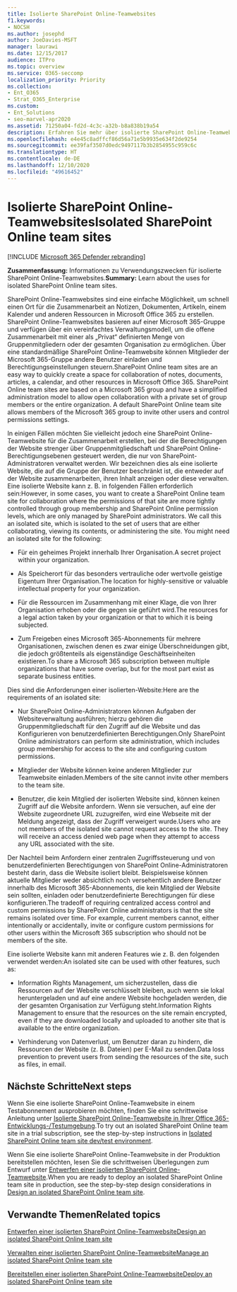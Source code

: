 ```yaml
---
title: Isolierte SharePoint Online-Teamwebsites
f1.keywords:
- NOCSH
ms.author: josephd
author: JoeDavies-MSFT
manager: laurawi
ms.date: 12/15/2017
audience: ITPro
ms.topic: overview
ms.service: O365-seccomp
localization_priority: Priority
ms.collection:
- Ent_O365
- Strat_O365_Enterprise
ms.custom:
- Ent_Solutions
- seo-marvel-apr2020
ms.assetid: 71250a04-fd2d-4c3c-a32b-b8a838b19a54
description: Erfahren Sie mehr über isolierte SharePoint Online-Teamwebsites, einschließlich der Anwendungen, Anforderungen und Funktionen, mit denen sie verwendet werden können.
ms.openlocfilehash: e4e45c8adffcf86d56a71e5b9935e634f2de9254
ms.sourcegitcommit: ee39faf3507d0edc9497117b3b2854955c959c6c
ms.translationtype: HT
ms.contentlocale: de-DE
ms.lasthandoff: 12/10/2020
ms.locfileid: "49616452"
---
```

# <a name="isolated-sharepoint-online-team-sites"></a><span data-ttu-id="81075-103">Isolierte SharePoint Online-Teamwebsites</span><span class="sxs-lookup"><span data-stu-id="81075-103">Isolated SharePoint Online team sites</span></span>

[!INCLUDE [Microsoft 365 Defender rebranding](../includes/microsoft-defender-for-office.md)]


 <span data-ttu-id="81075-104">**Zusammenfassung:** Informationen zu Verwendungszwecken für isolierte SharePoint Online-Teamwebsites.</span><span class="sxs-lookup"><span data-stu-id="81075-104">**Summary:** Learn about the uses for isolated SharePoint Online team sites.</span></span>

<span data-ttu-id="81075-p101">SharePoint Online-Teamwebsites sind eine einfache Möglichkeit, um schnell einen Ort für die Zusammenarbeit an Notizen, Dokumenten, Artikeln, einem Kalender und anderen Ressourcen in Microsoft Office 365 zu erstellen. SharePoint Online-Teamwebsites basieren auf einer Microsoft 365-Gruppe und verfügen über ein vereinfachtes Verwaltungsmodell, um die offene Zusammenarbeit mit einer als „Privat“ definierten Menge von Gruppenmitgliedern oder der gesamten Organisation zu ermöglichen. Über eine standardmäßige SharePoint Online-Teamwebsite können Mitglieder der Microsoft 365-Gruppe andere Benutzer einladen und Berechtigungseinstellungen steuern.</span><span class="sxs-lookup"><span data-stu-id="81075-p101">SharePoint Online team sites are an easy way to quickly create a space for collaboration of notes, documents, articles, a calendar, and other resources in Microsoft Office 365. SharePoint Online team sites are based on a Microsoft 365 group and have a simplified administration model to allow open collaboration with a private set of group members or the entire organization. A default SharePoint Online team site allows members of the Microsoft 365 group to invite other users and control permissions settings.</span></span>

<span data-ttu-id="81075-p102">In einigen Fällen möchten Sie vielleicht jedoch eine SharePoint Online-Teamwebsite für die Zusammenarbeit erstellen, bei der die Berechtigungen der Website strenger über Gruppenmitgliedschaft und SharePoint Online-Berechtigungsebenen gesteuert werden, die nur von SharePoint-Administratoren verwaltet werden. Wir bezeichnen dies als eine isolierte Website, die auf die Gruppe der Benutzer beschränkt ist, die entweder auf der Website zusammenarbeiten, ihren Inhalt anzeigen oder diese verwalten. Eine isolierte Website kann z. B. in folgenden Fällen erforderlich sein:</span><span class="sxs-lookup"><span data-stu-id="81075-p102">However, in some cases, you want to create a SharePoint Online team site for collaboration where the permissions of that site are more tightly controlled through group membership and SharePoint Online permission levels, which are only managed by SharePoint administrators. We call this an isolated site, which is isolated to the set of users that are either collaborating, viewing its contents, or administering the site. You might need an isolated site for the following:</span></span>

- <span data-ttu-id="81075-111">Für ein geheimes Projekt innerhalb Ihrer Organisation.</span><span class="sxs-lookup"><span data-stu-id="81075-111">A secret project within your organization.</span></span>

- <span data-ttu-id="81075-112">Als Speicherort für das besonders vertrauliche oder wertvolle geistige Eigentum Ihrer Organisation.</span><span class="sxs-lookup"><span data-stu-id="81075-112">The location for highly-sensitive or valuable intellectual property for your organization.</span></span>

- <span data-ttu-id="81075-113">Für die Ressourcen im Zusammenhang mit einer Klage, die von Ihrer Organisation erhoben oder die gegen sie geführt wird.</span><span class="sxs-lookup"><span data-stu-id="81075-113">The resources for a legal action taken by your organization or that to which it is being subjected.</span></span>

- <span data-ttu-id="81075-114">Zum Freigeben eines Microsoft 365-Abonnements für mehrere Organisationen, zwischen denen es zwar einige Überschneidungen gibt, die jedoch größtenteils als eigenständige Geschäftseinheiten existieren.</span><span class="sxs-lookup"><span data-stu-id="81075-114">To share a Microsoft 365 subscription between multiple organizations that have some overlap, but for the most part exist as separate business entities.</span></span>

<span data-ttu-id="81075-115">Dies sind die Anforderungen einer isolierten-Website:</span><span class="sxs-lookup"><span data-stu-id="81075-115">Here are the requirements of an isolated site:</span></span>

- <span data-ttu-id="81075-116">Nur SharePoint Online-Administratoren können Aufgaben der Websiteverwaltung ausführen; hierzu gehören die Gruppenmitgliedschaft für den Zugriff auf die Website und das Konfigurieren von benutzerdefinierten Berechtigungen.</span><span class="sxs-lookup"><span data-stu-id="81075-116">Only SharePoint Online administrators can perform site administration, which includes group membership for access to the site and configuring custom permissions.</span></span>

- <span data-ttu-id="81075-117">Mitglieder der Website können keine anderen Mitglieder zur Teamwebsite einladen.</span><span class="sxs-lookup"><span data-stu-id="81075-117">Members of the site cannot invite other members to the team site.</span></span>

- <span data-ttu-id="81075-p103">Benutzer, die kein Mitglied der isolierten Website sind, können keinen Zugriff auf die Website anfordern. Wenn sie versuchen, auf eine der Website zugeordnete URL zuzugreifen, wird eine Webseite mit der Meldung angezeigt, dass der Zugriff verweigert wurde.</span><span class="sxs-lookup"><span data-stu-id="81075-p103">Users who are not members of the isolated site cannot request access to the site. They will receive an access denied web page when they attempt to access any URL associated with the site.</span></span>

<span data-ttu-id="81075-p104">Der Nachteil beim Anfordern einer zentralen Zugriffssteuerung und von benutzerdefinierten Berechtigungen von SharePoint Online-Administratoren besteht darin, dass die Website isoliert bleibt. Beispielsweise können aktuelle Mitglieder weder absichtlich noch versehentlich andere Benutzer innerhalb des Microsoft 365-Abonnements, die kein Mitglied der Website sein sollten, einladen oder benutzerdefinierte Berechtigungen für diese konfigurieren.</span><span class="sxs-lookup"><span data-stu-id="81075-p104">The tradeoff of requiring centralized access control and custom permissions by SharePoint Online administrators is that the site remains isolated over time. For example, current members cannot, either intentionally or accidentally, invite or configure custom permissions for other users within the Microsoft 365 subscription who should not be members of the site.</span></span>

<span data-ttu-id="81075-122">Eine isolierte Website kann mit anderen Features wie z. B. den folgenden verwendet werden:</span><span class="sxs-lookup"><span data-stu-id="81075-122">An isolated site can be used with other features, such as:</span></span>

- <span data-ttu-id="81075-123">Information Rights Management, um sicherzustellen, dass die Ressourcen auf der Website verschlüsselt bleiben, auch wenn sie lokal heruntergeladen und auf eine andere Website hochgeladen werden, die der gesamten Organisation zur Verfügung steht.</span><span class="sxs-lookup"><span data-stu-id="81075-123">Information Rights Management to ensure that the resources on the site remain encrypted, even if they are downloaded locally and uploaded to another site that is available to the entire organization.</span></span>

- <span data-ttu-id="81075-124">Verhinderung von Datenverlust, um Benutzer daran zu hindern, die Ressourcen der Website (z. B. Dateien) per E-Mail zu senden.</span><span class="sxs-lookup"><span data-stu-id="81075-124">Data loss prevention to prevent users from sending the resources of the site, such as files, in email.</span></span>

## <a name="next-steps"></a><span data-ttu-id="81075-125">Nächste Schritte</span><span class="sxs-lookup"><span data-stu-id="81075-125">Next steps</span></span>

<span data-ttu-id="81075-126">Wenn Sie eine isolierte SharePoint Online-Teamwebsite in einem Testabonnement ausprobieren möchten, finden Sie eine schrittweise Anleitung unter [Isolierte SharePoint Online-Teamwebsite in Ihrer Office 365-Entwicklungs-/Testumgebung](isolated-sharepoint-online-team-site-dev-test-environment.md).</span><span class="sxs-lookup"><span data-stu-id="81075-126">To try out an isolated SharePoint Online team site in a trial subscription, see the step-by-step instructions in [Isolated SharePoint Online team site dev/test environment](isolated-sharepoint-online-team-site-dev-test-environment.md).</span></span>

<span data-ttu-id="81075-127">Wenn Sie eine isolierte SharePoint Online-Teamwebsite in der Produktion bereitstellen möchten, lesen Sie die schrittweisen Überlegungen zum Entwurf unter [Entwerfen einer isolierten SharePoint Online-Teamwebsite](design-an-isolated-sharepoint-online-team-site.md).</span><span class="sxs-lookup"><span data-stu-id="81075-127">When you are ready to deploy an isolated SharePoint Online team site in production, see the step-by-step design considerations in [Design an isolated SharePoint Online team site](design-an-isolated-sharepoint-online-team-site.md).</span></span>

## <a name="related-topics"></a><span data-ttu-id="81075-128">Verwandte Themen</span><span class="sxs-lookup"><span data-stu-id="81075-128">Related topics</span></span>

[<span data-ttu-id="81075-129">Entwerfen einer isolierten SharePoint Online-Teamwebsite</span><span class="sxs-lookup"><span data-stu-id="81075-129">Design an isolated SharePoint Online team site</span></span>](design-an-isolated-sharepoint-online-team-site.md)

[<span data-ttu-id="81075-130">Verwalten einer isolierten SharePoint Online-Teamwebsite</span><span class="sxs-lookup"><span data-stu-id="81075-130">Manage an isolated SharePoint Online team site</span></span>](manage-an-isolated-sharepoint-online-team-site.md)

[<span data-ttu-id="81075-131">Bereitstellen einer isolierten SharePoint Online-Teamwebsite</span><span class="sxs-lookup"><span data-stu-id="81075-131">Deploy an isolated SharePoint Online team site</span></span>](deploy-an-isolated-sharepoint-online-team-site.md)
